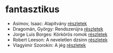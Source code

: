 # fantasztikus

- Asimov, Isaac: Alapítvány [részletek](_details/%7Bopf.creator%7D.md#id_1186)
- Dragomán, György: Rendszerújra [részletek](_details/%7Bopf.creator%7D.md#id_1223)
- Jorge Luis Borges: Körkörös romok [részletek](_details/%7Bopf.creator%7D.md#id_1207)
- Robert Leeson: A neveletlen dzsinn [részletek](_details/%7Bopf.creator%7D.md#id_1007)
- Vlagyimir Szorokin: A jég [részletek](_details/%7Bopf.creator%7D.md#id_839)